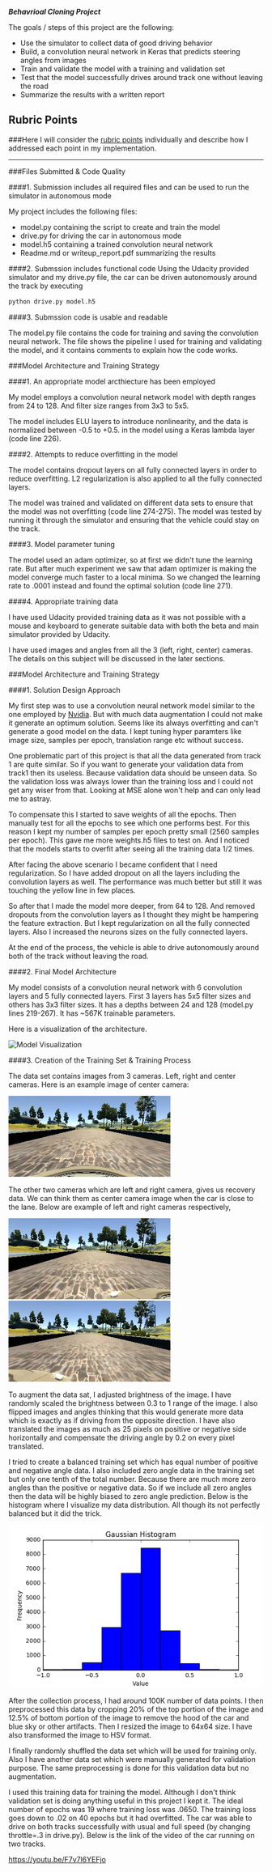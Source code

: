 ***Behavrioal Cloning Project***

The goals / steps of this project are the following:
* Use the simulator to collect data of good driving behavior
* Build, a convolution neural network in Keras that predicts steering angles from images
* Train and validate the model with a training and validation set
* Test that the model successfully drives around track one without leaving the road
* Summarize the results with a written report


[//]: # (Image References)

[image1]: ./images/ModelArchitecture.PNG "Model Visualization"
[image2]: ./images/center.jpg "Center camera image"
[image3]: ./images/left.jpg "Left camera image"
[image4]: ./images/right.jpg "Right camera image"
[image5]: ./images/distribution.png "Data distribution"

## Rubric Points
###Here I will consider the [rubric points](https://review.udacity.com/#!/rubrics/432/view) individually and describe how I addressed each point in my implementation.  

---
###Files Submitted & Code Quality

####1. Submission includes all required files and can be used to run the simulator in autonomous mode

My project includes the following files:
* model.py containing the script to create and train the model
* drive.py for driving the car in autonomous mode
* model.h5 containing a trained convolution neural network
* Readme.md or writeup_report.pdf summarizing the results

####2. Submssion includes functional code
Using the Udacity provided simulator and my drive.py file, the car can be driven autonomously around the track by executing
```sh
python drive.py model.h5
```

####3. Submssion code is usable and readable

The model.py file contains the code for training and saving the convolution neural network. The file shows the pipeline I used for training and validating the model, and it contains comments to explain how the code works.

###Model Architecture and Training Strategy

####1. An appropriate model arcthiecture has been employed

My model employs a convolution neural network model with depth ranges from 24 to 128. And filter size ranges from 3x3 to 5x5.

The model includes ELU layers to introduce nonlinearity, and the data is normalized between -0.5 to +0.5. in the model using a Keras lambda layer (code line 226).

####2. Attempts to reduce overfitting in the model

The model contains dropout layers on all fully connected layers in order to reduce overfitting. L2 regularization is also applied to all the fully connected layers.  

The model was trained and validated on different data sets to ensure that the model was not overfitting (code line 274-275). The model was tested by running it through the simulator and ensuring that the vehicle could stay on the track.

####3. Model parameter tuning

The model used an adam optimizer, so at first we didn't tune the learning rate. But after much experiment we saw that adam optimizer is making the model converge much faster to a local minima. So we changed the learning rate to .0001 instead and found the optimal solution (code line 271).

####4. Appropriate training data

I have used Udacity provided training data as it was not possible with a mouse and keyboard to generate suitable data with both the beta and main simulator provided by Udacity.

I have used images and angles from all the 3 (left, right, center) cameras. The details on this subject will be discussed in the later sections.

###Model Architecture and Training Strategy

####1. Solution Design Approach

My first step was to use a convolution neural network model similar to the one employed by [Nvidia](http://images.nvidia.com/content/tegra/automotive/images/2016/solutions/pdf/end-to-end-dl-using-px.pdf). But with much data augmentation I could not make it generate an optimum solution. Seems like its always overfitting and can't generate a good model on the data. I kept tuning hyper paramters like image size, samples per epoch, translation range etc without success.

One problematic part of this project is that all the data generated from track 1 are quite similar. So if you want to generate your validation data from track1 then its useless. Because validation data should be unseen data. So the validation loss was always lower than the training loss and I could not get any wiser from that. Looking at MSE alone won't help and can only lead me to astray.

To compensate this I started to save weights of all the epochs. Then manually test for all the epochs to see which one performs best. For this reason I kept my number of samples per epoch pretty small (2560 samples per epoch). This gave me more weights.h5 files to test on. And I noticed that the models starts to overfit after seeing all the training data 1/2 times.  

After facing the above scenario I became confident that I need regularization. So I have added dropout on all the layers including the convolution layers as well. The performance was much better but still it was touching the yellow line in few places.

So after that I made the model more deeper, from 64 to 128. And removed dropouts from the convolution layers as I thought they might be hampering the feature extraction. But I kept regularization on all the fully connected layers. Also I increased the neurons sizes on the fully connected layers.

At the end of the process, the vehicle is able to drive autonomously around both of the track without leaving the road.

####2. Final Model Architecture

My model consists of a convolution neural network with 6 convolution layers and 5 fully connected layers. First 3 layers has 5x5 filter sizes and others has 3x3 filter sizes. It has a depths between 24 and 128 (model.py lines 219-267). It has ~567K trainable parameters.

Here is a visualization of the architecture.

![][image1]

####3. Creation of the Training Set & Training Process

The data set contains images from 3 cameras. Left, right and center cameras. Here is an example image of center camera:

![alt text][image2]

The other two cameras which are left and right camera, gives us recovery data. We can think them as center camera image when the car is close to the lane. Below are example of left and right cameras respectively,

![alt text][image3]
![alt text][image4]

To augment the data sat, I adjusted brightness of the image. I have randomly scaled the brightness between 0.3 to 1 range of the image.  I also flipped images and angles thinking that this would generate more data which is exactly as if driving from the opposite direction. I have also translated the images as much as 25 pixels on positive or negative side horizontally and compensate the driving angle by 0.2 on every pixel translated.

I tried to create a balanced training set which has equal number of positive and negative angle data. I also included zero angle data in the training set but only one tenth of the total number. Because there are much more zero angles than the positive or negative data. So if we include all zero angles then the data will be highly biased to zero angle prediction. Below is the histogram where I visualize my data distribution. All though its not perfectly balanced but it did the trick.

![alt text][image5]

After the collection process, I had around 100K number of data points. I then preprocessed this data by cropping 20% of the top portion of the image and 12.5% of bottom portion of the image to remove the hood of the car and blue sky or other artifacts. Then I resized the image to 64x64 size. I have also transformed the image to HSV format.

I finally randomly shuffled the data set which will be used for training only. Also I have another data set which were manually generated for validation purpose. The same preprocessing is done for this validation data but no augmentation.

I used this training data for training the model. Although I don't think validation set is doing anything useful in this project I kept it. The ideal number of epochs was 19 where training loss was .0650. The training loss goes down to .02 on 40 epochs but it had overfitted. The car was able to drive on both tracks successfully with usual and full speed (by changing throttle=.3 in drive.py). Below is the link of the video of the car running on two tracks.

https://youtu.be/F7v7l6YEFjo
